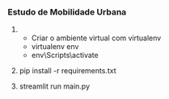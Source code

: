 ### Estudo de Mobilidade Urbana

<ol>
    <li>
        <ul>
            <li>Criar o ambiente virtual com virtualenv</li>
            <li>virtualenv env</li>
            <li>env\Scripts\activate</li>
        </ul>
    </li>
    <li>
        <p>
            pip install -r requirements.txt
        </p>
    </li>
    <li>
        <p>
            streamlit run main.py
        </p>
    </li>
</ol>